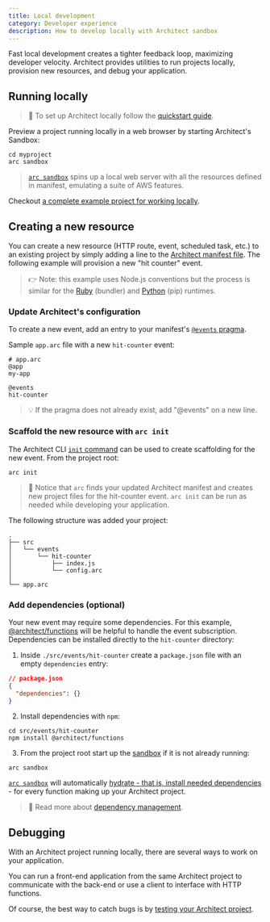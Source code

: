 ```yaml
---
title: Local development
category: Developer experience
description: How to develop locally with Architect sandbox
---
```


Fast local development creates a tighter feedback loop, maximizing developer velocity. Architect provides utilities to run projects locally, provision new resources, and debug your application.

## Running locally

> 🏁 To set up Architect locally follow the [quickstart guide](/docs/en/guides/get-started/quickstart).

Preview a project running locally in a web browser by starting Architect's Sandbox:

```console
cd myproject
arc sandbox
```

>  [`arc sandbox`](/docs/en/reference/cli/sandbox) spins up a local web server with all the resources defined in manifest, emulating a suite of AWS features.

Checkout [a complete example project for working locally](https://github.com/architect-examples/arc-example-working-locally).

## Creating a new resource

You can create a new resource (HTTP route, event, scheduled task, etc.) to an existing project by simply adding a line to the [Architect manifest file](/docs/en/guides/get-started/project-layout#manifest-file-format-overview). The following example will provision a new "hit counter" event.

> 👉 Note: this example uses Node.js conventions but the process is similar for the [Ruby](/docs/en/reference/runtime/ruby) (bundler) and [Python](/docs/en/reference/runtime/python) (pip) runtimes.

### Update Architect's configuration

To create a new event, add an entry to your manifest's [`@events` pragma](/docs/en/reference/app.arc/events).

Sample `app.arc` file with a new `hit-counter` event:

```arc
# app.arc
@app
my-app

@events
hit-counter
```

> 💡 If the pragma does not already exist, add "@events" on a new line.

### Scaffold the new resource with `arc init`

The Architect CLI [`init` command](/docs/en/reference/cli/init) can be used to create scaffolding for the new event. From the project root:

```console
arc init
```

> 👀 Notice that `arc` finds your updated Architect manifest and creates new project files for the hit-counter event. `arc init` can be run as needed while developing your application.

The following structure was added your project:
<!-- unsure if this diagram is necessary -->
```
.
├── src
│   └── events
│       └── hit-counter
│           ├── index.js
│           └── config.arc
│
└── app.arc
```

### Add dependencies (optional)

Your new event may require some dependencies. For this example, [@architect/functions](https://github.com/architect/functions) will be helpful to handle the event subscription. Dependencies can be installed directly to the `hit-counter` directory:

1. Inside `./src/events/hit-counter` create a `package.json` file with an empty `dependencies` entry:

```json
// package.json
{
  "dependencies": {}
}
```

2. Install dependencies with `npm`:

```console
cd src/events/hit-counter
npm install @architect/functions
```

3. From the project root start up the [sandbox](../../reference/cli/sandbox) if it is not already running:

```console
arc sandbox
```

[`arc sandbox`](../../reference/cli/sandbox) will automatically [hydrate - that is, install needed dependencies](../../reference/cli/hydrate) - for every function making up your Architect project.

> 📖 Read more about [dependency management](/docs/en/guides/developer-experience/dependency-management).

## Debugging

With an Architect project running locally, there are several ways to work on your application.

You can run a front-end application from the same Architect project to communicate with the back-end or use a client to interface with HTTP functions.

Of course, the best way to catch bugs is by [testing your Architect project](testing).
